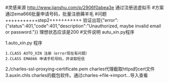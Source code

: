#灵感来源
http://www.jianshu.com/p/2906f0abea3e
通过注册送虚拟币
#方案
通过ema666批量申请号码，批量注册薅羊毛
#问题
+++++++++++step2+++++++++++
验证出现{"error":{"status":401,"code":401,"description":"Unauthorized, maybe invalid email or password."}}
理想状态应该是200
#文件说明
autu_xin.py程序

1.auto_xin.py 程序
    
    1.CLASS AUTO_XIN 注册（error现在有问题）
    2.CLASS EMA666 申请手机号码，并读取短信

2./charles-ssl-proxying-certificate.pem charles代理截取https的cert文件
3.auxin.chls charles的截包软件。通过charles->file->import...导入查看
